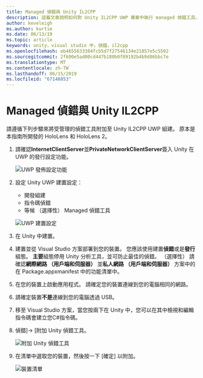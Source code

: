 ```yaml
---
title: Managed 偵錯與 Unity IL2CPP
description: 這篇文章說明如何對 Unity IL2CPP UWP 專案中執行 managed 偵錯工具。
author: keveleigh
ms.author: kurtie
ms.date: 06/13/19
ms.topic: article
keywords: unity，visual studio 中，偵錯，il2cpp
ms.openlocfilehash: eb4655633384fcb5d7f27546134e21857e5c5502
ms.sourcegitcommit: 2f600e5ad00cd447b180b0f89192b4b9d86bbc7e
ms.translationtype: MT
ms.contentlocale: zh-TW
ms.lasthandoff: 06/15/2019
ms.locfileid: "67148853"
---
```

# <a name="managed-debugging-with-unity-il2cpp"></a>Managed 偵錯與 Unity IL2CPP

請遵循下列步驟來將受管理的偵錯工具附加至 Unity IL2CPP UWP 組建。 原本是本指南所開發的 HoloLens 和 HoloLens 2。

1. 請確認**InternetClientServer**並**PrivateNetworkClientServer**簽入 Unity 在 UWP 的發行設定功能。

    ![UWP 發佈設定功能](images/il2cpp-debugging-capabilities.png)

1. 設定 Unity UWP 建置設定：
    - 開發組建
    - 指令碼偵錯
    - 等候 （選擇性） Managed 偵錯工具

    ![UWP 建置設定](images/il2cpp-debugging-build.png)

1. 在 Unity 中建置。
1. 建置並從 Visual Studio 方案部署到您的裝置。 您應該使用建置**偵錯**或是**發行**組態。 **主要**組態停用 Unity 分析工具，並可防止最佳的偵錯。 （選擇性） 請確認**網際網路 （用戶端和伺服器）** 並**私人網路 （用戶端和伺服器）** 方案中的 在 Package.appxmanifest 中的功能清單中。
1. 在您的裝置上啟動應用程式。 請確定您的裝置連線到您的電腦相同的網路。
1. 請確定裝置**不是**連線到您的電腦透過 USB。
1. 移至 Visual Studio 方案，當您按兩下在 Unity 中，您可以在其中檢視和編輯指令碼會建立您C#指令碼。
1. 偵錯]-> [附加 Unity 偵錯工具。

    ![附加 Unity 偵錯工具](images/il2cpp-debugging-attach.png)

1. 在清單中選取您的裝置，然後按一下 [確定] 以附加。

    ![裝置清單](images/il2cpp-debugging-machines.png)
